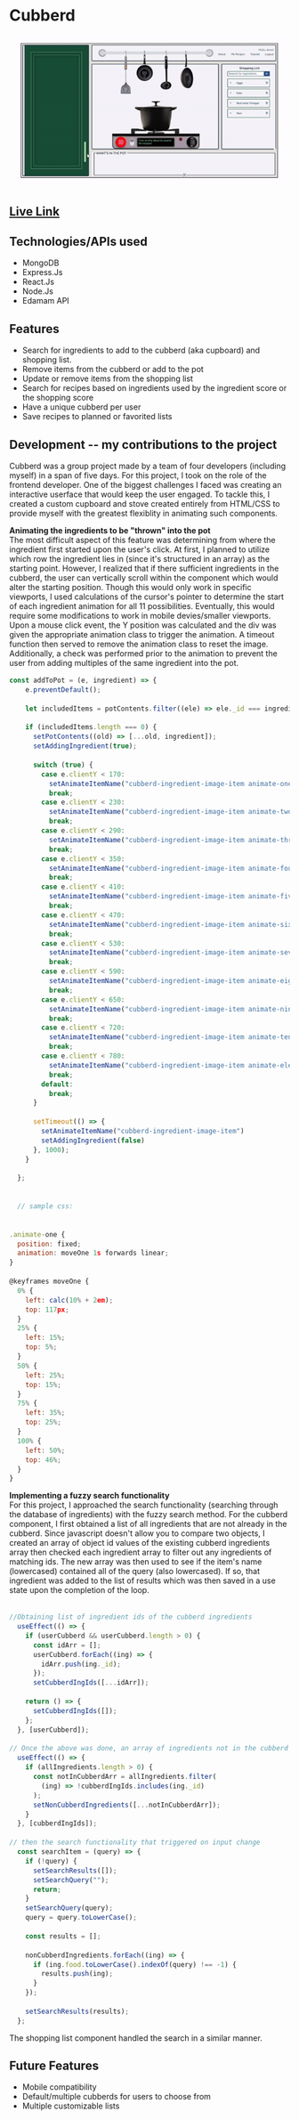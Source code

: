 # Cubberd

![Project-demo](https://github.com/sungyotkim/Cubberd/blob/main/github-assets/cubberd-demo.gif)

## [Live Link](https://cubberd.herokuapp.com/)

## Technologies/APIs used
- MongoDB
- Express.Js
- React.Js
- Node.Js
- Edamam API

## Features
- Search for ingredients to add to the cubberd (aka cupboard) and shopping list. 
- Remove items from the cubberd or add to the pot 
- Update or remove items from the shopping list
- Search for recipes based on ingredients used by the ingredient score or the shopping score
- Have a unique cubberd per user
- Save recipes to planned or favorited lists

## Development -- my contributions to the project
Cubberd was a group project made by a team of four developers (including myself) in a span of five days. For this project, I took on the role of the frontend developer. One of the biggest challenges I faced was creating an interactive userface that would keep the user engaged. To tackle this, I created a custom cupboard and stove created entirely from HTML/CSS to provide myself with the greatest flexiblity in animating such components. 

**Animating the ingredients to be "thrown" into the pot**
<br>
The most difficult aspect of this feature was determining from where the ingredient first started upon the user's click. At first, I planned to utilize which row the ingredient lies in (since it's structured in an array) as the starting point. However, I realized that if there sufficient ingredients in the cubberd, the user can vertically scroll within the component which would alter the starting position. Though this would only work in specific viewports, I used calculations of the cursor's pointer to determine the start of each ingredient animation for all 11 possibilities. Eventually, this would require some modifications to work in mobile devies/smaller viewports. Upon a mouse click event, the Y position was calculated and the div was given the appropriate animation class to trigger the animation. A timeout function then served to remove the animation class to reset the image. Additionally, a check was performed prior to the animation to prevent the user from adding multiples of the same ingredient into the pot.

```javascript
const addToPot = (e, ingredient) => {
    e.preventDefault();

    let includedItems = potContents.filter((ele) => ele._id === ingredient._id);

    if (includedItems.length === 0) {
      setPotContents((old) => [...old, ingredient]);
      setAddingIngredient(true);
  
      switch (true) {
        case e.clientY < 170:
          setAnimateItemName("cubberd-ingredient-image-item animate-one")
          break;
        case e.clientY < 230:
          setAnimateItemName("cubberd-ingredient-image-item animate-two")
          break;
        case e.clientY < 290:
          setAnimateItemName("cubberd-ingredient-image-item animate-three")
          break;
        case e.clientY < 350:
          setAnimateItemName("cubberd-ingredient-image-item animate-four")
          break;
        case e.clientY < 410:
          setAnimateItemName("cubberd-ingredient-image-item animate-five")
          break;
        case e.clientY < 470:
          setAnimateItemName("cubberd-ingredient-image-item animate-six")
          break;
        case e.clientY < 530:
          setAnimateItemName("cubberd-ingredient-image-item animate-seven")
          break;
        case e.clientY < 590:
          setAnimateItemName("cubberd-ingredient-image-item animate-eight")
          break;
        case e.clientY < 650:
          setAnimateItemName("cubberd-ingredient-image-item animate-nine")
          break;
        case e.clientY < 720:
          setAnimateItemName("cubberd-ingredient-image-item animate-ten")
          break;
        case e.clientY < 780:
          setAnimateItemName("cubberd-ingredient-image-item animate-eleven")
          break;
        default:
          break;
      }
  
      setTimeout(() => {
        setAnimateItemName("cubberd-ingredient-image-item")
        setAddingIngredient(false)
      }, 1000);
    }

  };
  
  
  // sample css:
  
  
.animate-one {
  position: fixed; 
  animation: moveOne 1s forwards linear; 
}

@keyframes moveOne {
  0% { 
    left: calc(10% + 2em);
    top: 117px;
  }
  25% {
    left: 15%;
    top: 5%;
  }
  50% {
    left: 25%;
    top: 15%;
  }
  75% {
    left: 35%;
    top: 25%;
  }
  100% {
    left: 50%;
    top: 46%;
  }
}

```

**Implementing a fuzzy search functionality**
<br>
For this project, I approached the search functionality (searching through the database of ingredients) with the fuzzy search method. For the cubberd component, I first obtained a list of all ingredients that are not already in the cubberd. Since javascript doesn't allow you to compare two objects, I created an array of object id values of the existing cubberd ingredients array then checked each ingredient array to filter out any ingredients of matching ids. The new array was then used to see if the item's name (lowercased) contained all of the query (also lowercased). If so, that ingredient was added to the list of results which was then saved in a use state upon the completion of the loop.

```javascript

//Obtaining list of ingredient ids of the cubberd ingredients
  useEffect(() => {
    if (userCubberd && userCubberd.length > 0) {
      const idArr = [];
      userCubberd.forEach((ing) => {
        idArr.push(ing._id);
      });
      setCubberdIngIds([...idArr]);

    return () => {
      setCubberdIngIds([]);
    };
  }, [userCubberd]);
  
// Once the above was done, an array of ingredients not in the cubberd was obtained 
  useEffect(() => {
    if (allIngredients.length > 0) {
      const notInCubberdArr = allIngredients.filter(
        (ing) => !cubberdIngIds.includes(ing._id)
      );
      setNonCubberdIngredients([...notInCubberdArr]);
    }
  }, [cubberdIngIds]);

// then the search functionality that triggered on input change
  const searchItem = (query) => {
    if (!query) {
      setSearchResults([]);
      setSearchQuery("");
      return;
    }
    setSearchQuery(query);
    query = query.toLowerCase();

    const results = [];

    nonCubberdIngredients.forEach((ing) => {
      if (ing.food.toLowerCase().indexOf(query) !== -1) {
        results.push(ing);
      }
    });

    setSearchResults(results);
  };
  ```

The shopping list component handled the search in a similar manner.

## Future Features
- Mobile compatibility 
- Default/multiple cubberds for users to choose from
- Multiple customizable lists
